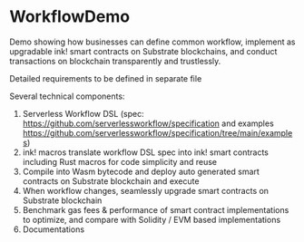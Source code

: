 # WorkflowDemo

Demo showing how businesses can define common workflow, implement as upgradable ink! smart contracts on Substrate blockchains, and conduct transactions on blockchain transparently and trustlessly. 

Detailed requirements to be defined in separate file

Several technical components:

1. Serverless Workflow DSL (spec: https://github.com/serverlessworkflow/specification and examples https://github.com/serverlessworkflow/specification/tree/main/examples) 
2. ink! macros translate workflow DSL spec into ink! smart contracts including Rust macros for code simplicity and reuse  
3. Compile into Wasm bytecode and deploy auto generated smart contracts on Substrate blockchain and execute
4. When workflow changes, seamlessly upgrade smart contracts on Substrate blockchain
5. Benchmark gas fees & performance of smart contract implementations to optimize, and compare with Solidity / EVM based implementations
6. Documentations  

